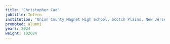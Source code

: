 ```yaml
---
title: "Christopher Cao"
jobtitle: Intern
institution: "Union County Magnet High School, Scotch Plains, New Jersey"
promoted: alumni
years: 2024
weight: 102024
---
```

